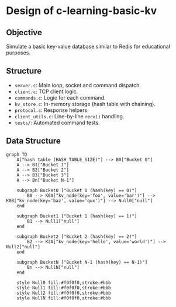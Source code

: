 # Design of c-learning-basic-kv

## Objective

Simulate a basic key-value database similar to Redis for educational purposes.

## Structure

- `server.c`: Main loop, socket and command dispatch.
- `client.c`: TCP client logic.
- `commands.c`: Logic for each command.
- `kv_store.c`: In-memory storage (hash table with chaining).
- `protocol.c`: Response helpers.
- `client_utils.c`: Line-by-line `recv()` handling.
- `tests/`: Automated command tests.

## Data Structure

```mermaid
graph TD
    A["hash_table (HASH_TABLE_SIZE)"] --> B0["Bucket 0"]
    A --> B1["Bucket 1"]
    A --> B2["Bucket 2"]
    A --> B3["Bucket 3"]
    A --> Bn["Bucket N-1"]

    subgraph Bucket0 ["Bucket 0 (hash(key) == 0)"]
        B0 --> K0A["kv_node(key='foo', value='bar')"] --> K0B["kv_node(key='baz', value='qux')"] --> Null0["null"]
    end

    subgraph Bucket1 ["Bucket 1 (hash(key) == 1)"]
        B1 --> Null1["null"]
    end

    subgraph Bucket2 ["Bucket 2 (hash(key) == 2)"]
        B2 --> K2A["kv_node(key='hello', value='world')"] --> Null2["null"]
    end

    subgraph BucketN ["Bucket N-1 (hash(key) == N-1)"]
        Bn --> NullN["null"]
    end

    style Null0 fill:#f0f0f0,stroke:#bbb
    style Null1 fill:#f0f0f0,stroke:#bbb
    style Null2 fill:#f0f0f0,stroke:#bbb
    style NullN fill:#f0f0f0,stroke:#bbb